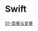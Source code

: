 # Swift

[01-常量与变量](https://github.com/CalvinCheungCoder/Swift/blob/master/01-%E5%B8%B8%E9%87%8F%E5%92%8C%E5%8F%98%E9%87%8F/Swift3.0%E8%AF%AD%E6%B3%95%E4%BB%8B%E7%BB%8D:%20%E5%B8%B8%E9%87%8F%E4%B8%8E%E5%8F%98%E9%87%8F.md)
